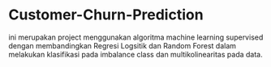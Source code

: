 # Customer-Churn-Prediction
ini merupakan project menggunakan algoritma machine learning supervised dengan membandingkan Regresi Logsitik dan Random Forest dalam melakukan klasifikasi pada imbalance class dan multikolinearitas pada data. 
